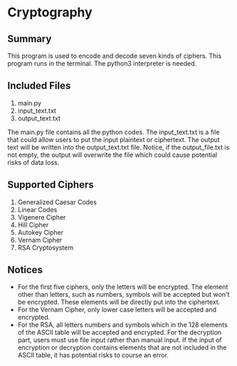 # Cryptography
## Summary
This program is used to encode and decode seven kinds of ciphers.
This program runs in the terminal. 
The python3 interpreter is needed.

## Included Files
1. main.py
2. input_text.txt
3. output_text.txt

The main.py file contains all the python codes. The input_text.txt is a file that could allow users to put the input plaintext or ciphertext. The output text will be written into the output_text.txt file. Notice, if the output_file.txt is not empty, the output will overwrite the file which could cause potential risks of data loss.

## Supported Ciphers
1. Generalized Caesar Codes
2. Linear Codes
3. Vigenere Cipher
4. Hill Cipher
5. Autokey Cipher
6. Vernam Cipher
7. RSA Cryptosystem

## Notices
- For the first five ciphers, only the letters will be encrypted. The element other than letters, such as numbers, symbols will be accepted but won't be encrypted. These elements will be directly put into the ciphertext.
- For the Vernam Cipher, only lower case letters will be accepted and encrypted.
- For the RSA, all letters numbers and symbols which in the 128 elements of the ASCII table will be accepted and encrypted. For the decryption part, users must use file input rather than manual input. If the input of encryption or decryption contains elements that are not included in the ASCII table, it has potential risks to course an error.
